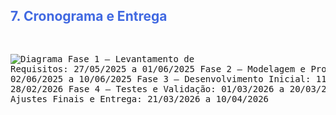 <h2 style="color: RoyalBlue;">7. Cronograma e Entrega</h2>
<pre>

![Diagrama](/img/gantt.png)
Fase 1 – Levantamento de Requisitos: 27/05/2025 a 01/06/2025
Fase 2 – Modelagem e Prototipação: 02/06/2025 a 10/06/2025
Fase 3 – Desenvolvimento Inicial: 11/06 a 28/02/2026
Fase 4 – Testes e Validação: 01/03/2026 a 20/03/2026
Fase 5 – Ajustes Finais e Entrega: 21/03/2026 a 10/04/2026


</pre>